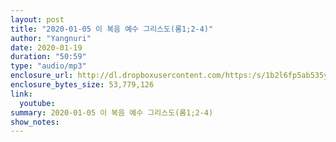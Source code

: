 ```yaml
---
layout: post
title: "2020-01-05 이 복음 예수 그리스도(롬1;2-4)"
author: "Yangnuri"
date: 2020-01-19
duration: "50:59"
type: "audio/mp3"
enclosure_url: http://dl.dropboxusercontent.com/https:/s/1b2l6fp5ab535yl/yangnurichurch200105.mp3
enclosure_bytes_size: 53,779,126
link:
  youtube: 
summary: 2020-01-05 이 복음 예수 그리스도(롬1;2-4)
show_notes:
---
```

